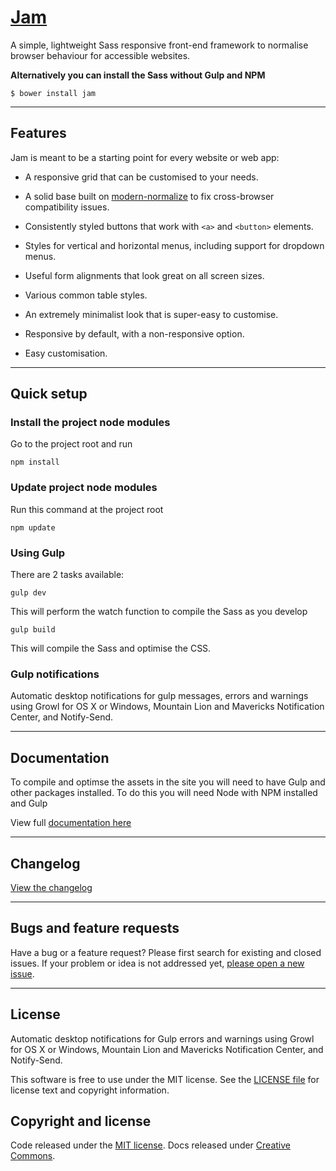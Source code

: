 [jam-url]: https://getjam.io
[changelog-url]: http://getjam.io/changelog
[license-url]: https://github.com/zizther/Jam/blob/master/LICENSE.
[issues-url]: https://github.com/zizther/Jam/issues
[issues-new-url]: https://github.com/zizther/Jam/issues
[docs-url]: https://github.com/zizther/Jam/tree/master/docs
[normalize-url]: https://github.com/sindresorhus/modern-normalize
# [Jam][jam-url]

A simple, lightweight Sass responsive front-end framework to normalise browser behaviour for accessible websites.


**Alternatively you can install the Sass without Gulp and NPM**

```shell
$ bower install jam
```

---

## Features

Jam is meant to be a starting point for every website or web app:

* A responsive grid that can be customised to your needs.

* A solid base built on [modern-normalize][normalize-url] to fix cross-browser compatibility
  issues.

* Consistently styled buttons that work with `<a>` and `<button>` elements.

* Styles for vertical and horizontal menus, including support for dropdown
  menus.

* Useful form alignments that look great on all screen sizes.

* Various common table styles.

* An extremely minimalist look that is super-easy to customise.

* Responsive by default, with a non-responsive option.

* Easy customisation.

---

## Quick setup

### Install the project node modules
Go to the project root and run

	npm install

### Update project node modules
Run this command at the project root

	npm update

### Using Gulp
There are 2 tasks available:

	gulp dev

This will perform the watch function to compile the Sass as you develop

	gulp build

This will compile the Sass and optimise the CSS.

### Gulp notifications
Automatic desktop notifications for gulp messages, errors and warnings using Growl for OS X or Windows, Mountain Lion and Mavericks Notification Center, and Notify-Send.

---

## Documentation
To compile and optimse the assets in the site you will need to have Gulp and other packages installed. To do this you will need Node with NPM installed and Gulp

View full [documentation here][jam-url]

---

## Changelog

[View the changelog][changelog-url]

---

## Bugs and feature requests

Have a bug or a feature request? Please first search for existing and closed issues. If your problem or idea is not addressed yet, [please open a new issue][issues-new-url].

---

## License
Automatic desktop notifications for Gulp errors and warnings using Growl for OS X or Windows, Mountain Lion and Mavericks Notification Center, and Notify-Send.

This software is free to use under the MIT license.
See the [LICENSE file][license-url] for license text and copyright information.

## Copyright and license

Code released under the [MIT license][license-url]. Docs released under [Creative Commons][license-url].
